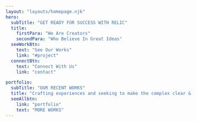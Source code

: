 ```yaml
---
layout: "layouts/homepage.njk"
hero:
  subTitle: "GET READY FOR SUCCESS WITH RELIC"
  title:
    firstPara: "We Are Creators"
    secondPara: "Who Believe In Great Ideas"
  seeWorkBtn:
    text: "See Our Works"
    link: "#project"
  connectBtn: 
    text: "Connect With Us"
    link: "contact"

portfolio:
  subTitle: "OUR RECENT WORKS"
  title: "Crafting experiences and seeking to make the complex clear & beautiful."
  seeAllbtn:
    link: "portfolio"
    text: "MORE WORKS"
---
```

